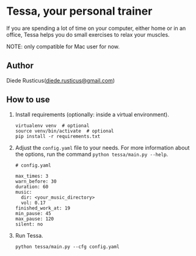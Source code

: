 # Tessa, your personal trainer
If you are spending a lot of time on your computer, either home or in an office, Tessa helps you do small exercises to relax your muscles. 

NOTE: only compatible for Mac user for now.

## Author
Diede Rusticus(diede.rusticus@gmail.com)

## How to use

1. Install requirements (optionally: inside a virtual environment).

    ```
    virtualenv venv  # optional
    source venv/bin/activate  # optional
    pip install -r requirements.txt
    ```
2. Adjust the `config.yaml` file to your needs. For more information about the options, run the command `python tessa/main.py --help`.

    ```
    # config.yaml
    
    max_times: 3
    warn_before: 30
    duration: 60
    music:
      dir: <your_music_directory>
      vol: 0.17
    finished_work_at: 19
    min_pause: 45
    max_pause: 120
    silent: no
   ```
3. Run Tessa.

    ```
   python tessa/main.py --cfg config.yaml
   ```
